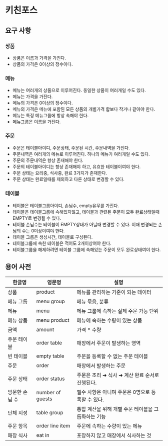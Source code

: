 # 키친포스

## 요구 사항
### 상품
- 상품은 이름과 가격을 가진다.
- 상품의 가격은 0이상의 정수이다.

### 메뉴
- 메뉴는 여러개의 상품으로 이루어진다. 동일한 상품이 여러개일 수도 있다.
- 메뉴는 가격을 가진다.
- 메뉴의 가격은 0이상의 정수이다.
- 메뉴의 가격은 메뉴에 포함된 모든 상품의 개별가격 합보다 작거나 같아야 한다.
- 메뉴는 특정 메뉴그룹에 항상 속해야 한다.
- 메뉴그룹은 이름을 가진다.

### 주문
- 주문은 테이블아이디, 주문상태, 주문된 시간, 주문내역을 가진다.
- 주문내역은 여러개의 메뉴로 이루어진다. 하나의 메뉴가 여러개일 수도 있다.
- 주문의 주문내역은 항상 존재해야 한다.
- 주문의 테이블아이디는 항상 존재해야 하고, 유효한 테이블이여야 한다.
- 주문 상태는 요리중, 식사중, 완료 3가지가 존재한다.
- 주문 상태는 완료일때를 제외하고 다른 상태로 변경할 수 있다.

### 테이블
- 테이블은 테이블그룹아이디, 손님수, empty유무를 가진다.
- 테이블은 테이블그룹에 속해있지않고, 테이블과 관련된 주문이 모두 완료상태일때 EMPTY로 변경될 수 있다.
- 테이블 손님수는 테이블이 EMPTY상태가 아닐때 변경할 수 있다. 이때 변경되는 손님의 수는 0이상이여야 한다.
- 테이블 그룹은 생성시간, 테이블로 구성된다.
- 테이블그룹에 속한 테이블은 적어도 2개이상여야 한다.
- 테이블그룹을 해제하려면 테이블 그룹에 속해있는 주문이 모두 완료상태여야 한다.

## 용어 사전

| 한글명 | 영문명 | 설명 |
| --- | --- | --- |
| 상품 | product | 메뉴를 관리하는 기준이 되는 데이터 |
| 메뉴 그룹 | menu group | 메뉴 묶음, 분류 |
| 메뉴 | menu | 메뉴 그룹에 속하는 실제 주문 가능 단위 |
| 메뉴 상품 | menu product | 메뉴에 속하는 수량이 있는 상품 |
| 금액 | amount | 가격 * 수량 |
| 주문 테이블 | order table | 매장에서 주문이 발생하는 영역 |
| 빈 테이블 | empty table | 주문을 등록할 수 없는 주문 테이블 |
| 주문 | order | 매장에서 발생하는 주문 |
| 주문 상태 | order status | 주문은 조리 ➜ 식사 ➜ 계산 완료 순서로 진행된다. |
| 방문한 손님 수 | number of guests | 필수 사항은 아니며 주문은 0명으로 등록할 수 있다. |
| 단체 지정 | table group | 통합 계산을 위해 개별 주문 테이블을 그룹화하는 기능 |
| 주문 항목 | order line item | 주문에 속하는 수량이 있는 메뉴 |
| 매장 식사 | eat in | 포장하지 않고 매장에서 식사하는 것 |
